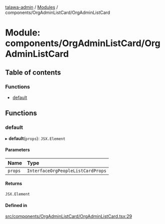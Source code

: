 [talawa-admin](../README.md) / [Modules](../modules.md) / components/OrgAdminListCard/OrgAdminListCard

# Module: components/OrgAdminListCard/OrgAdminListCard

## Table of contents

### Functions

- [default](components_OrgAdminListCard_OrgAdminListCard.md#default)

## Functions

### default

▸ **default**(`props`): `JSX.Element`

#### Parameters

| Name | Type |
| :------ | :------ |
| `props` | `InterfaceOrgPeopleListCardProps` |

#### Returns

`JSX.Element`

#### Defined in

[src/components/OrgAdminListCard/OrgAdminListCard.tsx:29](https://github.com/chandel-aman/talawa-admin/blob/fa2649b/src/components/OrgAdminListCard/OrgAdminListCard.tsx#L29)
